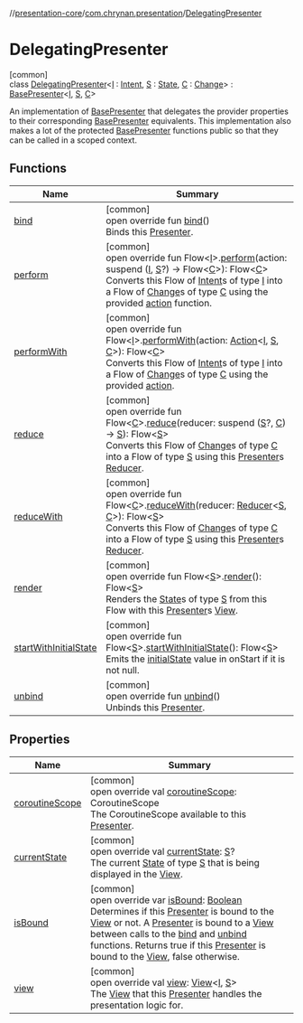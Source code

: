 //[presentation-core](../../../index.md)/[com.chrynan.presentation](../index.md)/[DelegatingPresenter](index.md)

# DelegatingPresenter

[common]\
class [DelegatingPresenter](index.md)&lt;[I](index.md) : [Intent](../-intent/index.md), [S](index.md) : [State](../-state/index.md), [C](index.md) : [Change](../-change/index.md)&gt; : [BasePresenter](../-base-presenter/index.md)&lt;[I](index.md), [S](index.md), [C](index.md)&gt; 

An implementation of [BasePresenter](../-base-presenter/index.md) that delegates the provider properties to their corresponding [BasePresenter](../-base-presenter/index.md) equivalents. This implementation also makes a lot of the protected [BasePresenter](../-base-presenter/index.md) functions public so that they can be called in a scoped context.

## Functions

| Name | Summary |
|---|---|
| [bind](../-base-presenter/bind.md) | [common]<br>open override fun [bind](../-base-presenter/bind.md)()<br>Binds this [Presenter](../-presenter/index.md). |
| [perform](perform.md) | [common]<br>open override fun Flow&lt;[I](index.md)&gt;.[perform](perform.md)(action: suspend ([I](index.md), [S](index.md)?) -&gt; Flow&lt;[C](index.md)&gt;): Flow&lt;[C](index.md)&gt;<br>Converts this Flow of [Intent](../-intent/index.md)s of type [I](index.md) into a Flow of [Change](../-change/index.md)s of type [C](index.md) using the provided [action](perform.md) function. |
| [performWith](perform-with.md) | [common]<br>open override fun Flow&lt;[I](index.md)&gt;.[performWith](perform-with.md)(action: [Action](../-action/index.md)&lt;[I](index.md), [S](index.md), [C](index.md)&gt;): Flow&lt;[C](index.md)&gt;<br>Converts this Flow of [Intent](../-intent/index.md)s of type [I](index.md) into a Flow of [Change](../-change/index.md)s of type [C](index.md) using the provided [action](perform-with.md). |
| [reduce](reduce.md) | [common]<br>open override fun Flow&lt;[C](index.md)&gt;.[reduce](reduce.md)(reducer: suspend ([S](index.md)?, [C](index.md)) -&gt; [S](index.md)): Flow&lt;[S](index.md)&gt;<br>Converts this Flow of [Change](../-change/index.md)s of type [C](index.md) into a Flow of type [S](index.md) using this [Presenter](../-presenter/index.md)s [Reducer](../-reducer/index.md). |
| [reduceWith](reduce-with.md) | [common]<br>open override fun Flow&lt;[C](index.md)&gt;.[reduceWith](reduce-with.md)(reducer: [Reducer](../-reducer/index.md)&lt;[S](index.md), [C](index.md)&gt;): Flow&lt;[S](index.md)&gt;<br>Converts this Flow of [Change](../-change/index.md)s of type [C](index.md) into a Flow of type [S](index.md) using this [Presenter](../-presenter/index.md)s [Reducer](../-reducer/index.md). |
| [render](render.md) | [common]<br>open override fun Flow&lt;[S](index.md)&gt;.[render](render.md)(): Flow&lt;[S](index.md)&gt;<br>Renders the [State](../-state/index.md)s of type [S](index.md) from this Flow with this [Presenter](../-presenter/index.md)s [View](../-view/index.md). |
| [startWithInitialState](start-with-initial-state.md) | [common]<br>open override fun Flow&lt;[S](index.md)&gt;.[startWithInitialState](start-with-initial-state.md)(): Flow&lt;[S](index.md)&gt;<br>Emits the [initialState](../../../../presentation-core/com.chrynan.presentation/-delegating-presenter/initial-state.md) value in onStart if it is not null. |
| [unbind](../-base-presenter/unbind.md) | [common]<br>open override fun [unbind](../-base-presenter/unbind.md)()<br>Unbinds this [Presenter](../-presenter/index.md). |

## Properties

| Name | Summary |
|---|---|
| [coroutineScope](../-base-presenter/coroutine-scope.md) | [common]<br>open override val [coroutineScope](../-base-presenter/coroutine-scope.md): CoroutineScope<br>The CoroutineScope available to this [Presenter](../-presenter/index.md). |
| [currentState](../-base-presenter/current-state.md) | [common]<br>open override val [currentState](../-base-presenter/current-state.md): [S](index.md)?<br>The current [State](../-state/index.md) of type [S](../-base-presenter/index.md) that is being displayed in the [View](../-view/index.md). |
| [isBound](../-base-presenter/is-bound.md) | [common]<br>open override var [isBound](../-base-presenter/is-bound.md): [Boolean](https://kotlinlang.org/api/latest/jvm/stdlib/kotlin/-boolean/index.html)<br>Determines if this [Presenter](../-presenter/index.md) is bound to the [View](../-view/index.md) or not. A [Presenter](../-presenter/index.md) is bound to a [View](../-view/index.md) between calls to the [bind](../-base-presenter/bind.md) and [unbind](../-base-presenter/unbind.md) functions. Returns true if this [Presenter](../-presenter/index.md) is bound to the [View](../-view/index.md), false otherwise. |
| [view](view.md) | [common]<br>open override val [view](view.md): [View](../-view/index.md)&lt;[I](index.md), [S](index.md)&gt;<br>The [View](../-view/index.md) that this [Presenter](../-presenter/index.md) handles the presentation logic for. |
